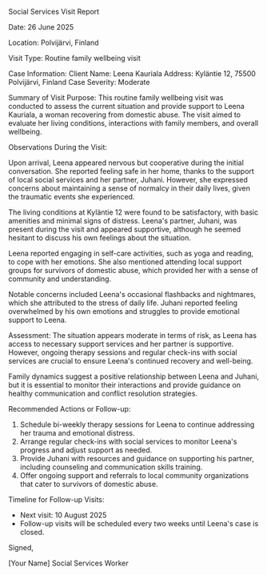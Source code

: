 Social Services Visit Report

Date: 26 June 2025

Location: Polvijärvi, Finland

Visit Type: Routine family wellbeing visit

Case Information:
Client Name: Leena Kauriala
Address: Kyläntie 12, 75500 Polvijärvi, Finland
Case Severity: Moderate

Summary of Visit Purpose:
This routine family wellbeing visit was conducted to assess the current situation and provide support to Leena Kauriala, a woman recovering from domestic abuse. The visit aimed to evaluate her living conditions, interactions with family members, and overall wellbeing.

Observations During the Visit:

Upon arrival, Leena appeared nervous but cooperative during the initial conversation. She reported feeling safe in her home, thanks to the support of local social services and her partner, Juhani. However, she expressed concerns about maintaining a sense of normalcy in their daily lives, given the traumatic events she experienced.

The living conditions at Kyläntie 12 were found to be satisfactory, with basic amenities and minimal signs of distress. Leena's partner, Juhani, was present during the visit and appeared supportive, although he seemed hesitant to discuss his own feelings about the situation.

Leena reported engaging in self-care activities, such as yoga and reading, to cope with her emotions. She also mentioned attending local support groups for survivors of domestic abuse, which provided her with a sense of community and understanding.

Notable concerns included Leena's occasional flashbacks and nightmares, which she attributed to the stress of daily life. Juhani reported feeling overwhelmed by his own emotions and struggles to provide emotional support to Leena.

Assessment:
The situation appears moderate in terms of risk, as Leena has access to necessary support services and her partner is supportive. However, ongoing therapy sessions and regular check-ins with social services are crucial to ensure Leena's continued recovery and well-being.

Family dynamics suggest a positive relationship between Leena and Juhani, but it is essential to monitor their interactions and provide guidance on healthy communication and conflict resolution strategies.

Recommended Actions or Follow-up:

1. Schedule bi-weekly therapy sessions for Leena to continue addressing her trauma and emotional distress.
2. Arrange regular check-ins with social services to monitor Leena's progress and adjust support as needed.
3. Provide Juhani with resources and guidance on supporting his partner, including counseling and communication skills training.
4. Offer ongoing support and referrals to local community organizations that cater to survivors of domestic abuse.

Timeline for Follow-up Visits:

* Next visit: 10 August 2025
* Follow-up visits will be scheduled every two weeks until Leena's case is closed.

Signed,

[Your Name]
Social Services Worker